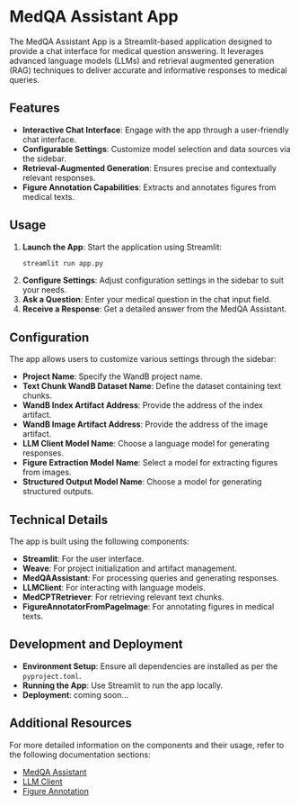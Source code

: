 # MedQA Assistant App

The MedQA Assistant App is a Streamlit-based application designed to provide a chat interface for medical question answering. It leverages advanced language models (LLMs) and retrieval augmented generation (RAG) techniques to deliver accurate and informative responses to medical queries.

## Features

- **Interactive Chat Interface**: Engage with the app through a user-friendly chat interface.
- **Configurable Settings**: Customize model selection and data sources via the sidebar.
- **Retrieval-Augmented Generation**: Ensures precise and contextually relevant responses.
- **Figure Annotation Capabilities**: Extracts and annotates figures from medical texts.

## Usage

1. **Launch the App**: Start the application using Streamlit:
    ```bash
    streamlit run app.py
    ```
2. **Configure Settings**: Adjust configuration settings in the sidebar to suit your needs.
3. **Ask a Question**: Enter your medical question in the chat input field.
4. **Receive a Response**: Get a detailed answer from the MedQA Assistant.

## Configuration

The app allows users to customize various settings through the sidebar:

- **Project Name**: Specify the WandB project name.
- **Text Chunk WandB Dataset Name**: Define the dataset containing text chunks.
- **WandB Index Artifact Address**: Provide the address of the index artifact.
- **WandB Image Artifact Address**: Provide the address of the image artifact.
- **LLM Client Model Name**: Choose a language model for generating responses.
- **Figure Extraction Model Name**: Select a model for extracting figures from images.
- **Structured Output Model Name**: Choose a model for generating structured outputs.

## Technical Details

The app is built using the following components:

- **Streamlit**: For the user interface.
- **Weave**: For project initialization and artifact management.
- **MedQAAssistant**: For processing queries and generating responses.
- **LLMClient**: For interacting with language models.
- **MedCPTRetriever**: For retrieving relevant text chunks.
- **FigureAnnotatorFromPageImage**: For annotating figures in medical texts.

## Development and Deployment

- **Environment Setup**: Ensure all dependencies are installed as per the `pyproject.toml`.
- **Running the App**: Use Streamlit to run the app locally.
- **Deployment**: coming soon...

## Additional Resources

For more detailed information on the components and their usage, refer to the following documentation sections:

- [MedQA Assistant](/assistant/medqa_assistant)
- [LLM Client](/assistant/llm_client)
- [Figure Annotation](/assistant/figure_annotation)
